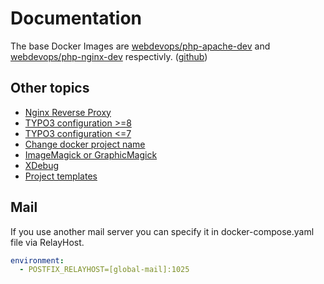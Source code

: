 # Documentation

The base Docker Images are [webdevops/php-apache-dev] and [webdevops/php-nginx-dev] respectivly. ([github])

[webdevops/php-apache-dev]: https://hub.docker.com/r/webdevops/php-apache-dev
[webdevops/php-nginx-dev]: https://hub.docker.com/r/webdevops/php-nginx-dev
[github]: https://github.com/webdevops/Dockerfile

## Other topics

* [Nginx Reverse Proxy](nginx-reverse-proxy.md)
* [TYPO3 configuration >=8](typo3-configuration.md)
* [TYPO3 configuration <=7](typo3-configuration-legacy.md)
* [Change docker project name](docker-project-name.md)
* [ImageMagick or GraphicMagick](magick.md)
* [XDebug](xdebug.md)
* [Project templates](project-templates.md)

## Mail

If you use another mail server you can specify it in docker-compose.yaml file via RelayHost.

```yaml
environment:
  - POSTFIX_RELAYHOST=[global-mail]:1025
```
